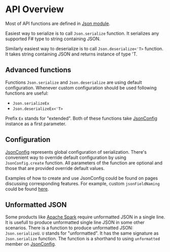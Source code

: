 API Overview
============

Most of API functions are defined in [Json module](reference/fsharp-json-json.html).

Easiest way to serialize is to call `Json.serialize` function.
It serializes any supported F# type to string containing JSON.

Similarly easiest way to deserialize is to call `Json.deserialize<'T>` function.
It takes string containing JSON and returns instance of type 'T.

Advanced functions
------------------

Functions `Json.serialize` and `Json.deserialize` are using default configuration.
Whenever custom configuration should be used following functions are useful:

 * `Json.serializeEx`
 * `Json.deserializeEx<'T>` 

Prefix `Ex` stands for "extended". Both of these functions take [JsonConfig](reference/fsharp-json-jsonconfig.html) instance as a first parameter.

Configuration
-------------

[JsonConfig](reference/fsharp-json-jsonconfig.html) represents global configuration of serialization.
There's convenient way to override default configuration by using `JsonConfig.create` function.
All parameters of the function are optional and those that are provided override default values.

Examples of how to create and use JsonConfig could be found on pages discussing corresponding features.
For example, custom `jsonFieldNaming` could be found [here](fields_naming.html#Change-all-fields-names). 

Unformatted JSON
----------------

Some products like [Apache Spark](https://spark.apache.org/) require unformatted JSON in a single line.
It is usefull to produce unformatted single line JSON in some other scenarios.
There is a function to produce unformatted JSON: `Json.serializeU`.
`U` stands for "unformatted". It has the same signature as `Json.serialize` function.
The function is a shorthand to using `unformatted` member on [JsonConfig](reference/fsharp-json-jsonconfig.html).
